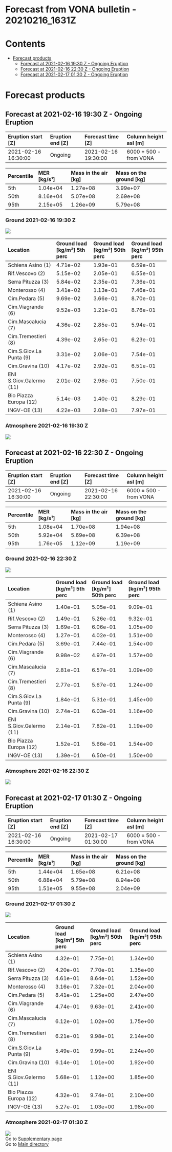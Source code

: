 
Forecast from VONA bulletin - 20210216_1631Z
============================================

Contents
========

* [Forecast products](#forecast-products)
	* [Forecast at 2021-02-16 19:30 Z - Ongoing Eruption](#forecast-at-2021-02-16-1930-z---ongoing-eruption)
	* [Forecast at 2021-02-16 22:30 Z - Ongoing Eruption](#forecast-at-2021-02-16-2230-z---ongoing-eruption)
	* [Forecast at 2021-02-17 01:30 Z - Ongoing Eruption](#forecast-at-2021-02-17-0130-z---ongoing-eruption)

# Forecast products

## Forecast at 2021-02-16 19:30 Z - Ongoing Eruption
  

|Eruption start [Z]|Eruption end [Z]|Forecast time [Z]|Column height asl [m]|
| :--- | :--- | :--- | :--- |
|2021-02-16 16:30:00|Ongoing|2021-02-16 19:30:00|6000 ± 500 - from VONA|
  
  

|Percentile|MER [kg/s¹]|Mass in the air [kg]|Mass on the ground [kg]|
| :--- | :--- | :--- | :--- |
|5th|1.04e+04|1.27e+08|3.99e+07|
|50th|8.16e+04|5.07e+08|2.69e+08|
|95th|2.15e+05|1.26e+09|5.79e+08|
  

### Ground 2021-02-16 19:30 Z
  
![](./figures/probability_grd_2021_02_16_1930_scenario_1_1.png)  
  
  
  
  
  
  
  
  
  
  
  
  

|Location|Ground load [kg/m²] 5th perc|Ground load [kg/m²] 50th perc|Ground load [kg/m²] 95th perc|
| :--- | :--- | :--- | :--- |
|Schiena Asino (1)|4.71e-02|1.93e-01|6.59e-01|
|Rif.Vescovo (2)|5.15e-02|2.05e-01|6.55e-01|
|Serra Pituzza (3)|5.84e-02|2.35e-01|7.36e-01|
|Monterosso (4)|3.41e-02|1.13e-01|7.46e-01|
|Cim.Pedara (5)|9.69e-02|3.66e-01|8.70e-01|
|Cim.Viagrande (6)|9.52e-03|1.21e-01|8.76e-01|
|Cim.Mascalucia (7)|4.36e-02|2.85e-01|5.94e-01|
|Cim.Tremestieri (8)|4.39e-02|2.65e-01|6.23e-01|
|Cim.S.Giov.La Punta (9)|3.31e-02|2.06e-01|7.54e-01|
|Cim.Gravina (10)|4.17e-02|2.92e-01|6.51e-01|
|ENI S.Giov.Galermo (11)|2.01e-02|2.98e-01|7.50e-01|
|Bio Piazza Europa (12)|5.14e-03|1.40e-01|8.29e-01|
|INGV-OE (13)|4.22e-03|2.08e-01|7.97e-01|
  

### Atmosphere 2021-02-16 19:30 Z
  
![](./figures/probability_air_2021_02_16_1930_scenario_1_conclev_1_1.png)
## Forecast at 2021-02-16 22:30 Z - Ongoing Eruption
  

|Eruption start [Z]|Eruption end [Z]|Forecast time [Z]|Column height asl [m]|
| :--- | :--- | :--- | :--- |
|2021-02-16 16:30:00|Ongoing|2021-02-16 22:30:00|6000 ± 500 - from VONA|
  
  

|Percentile|MER [kg/s¹]|Mass in the air [kg]|Mass on the ground [kg]|
| :--- | :--- | :--- | :--- |
|5th|1.08e+04|1.70e+08|1.94e+08|
|50th|5.92e+04|5.69e+08|6.39e+08|
|95th|1.76e+05|1.12e+09|1.19e+09|
  

### Ground 2021-02-16 22:30 Z
  
![](./figures/probability_grd_2021_02_16_2230_scenario_1_2.png)  
  
  
  
  
  
  
  
  
  
  
  
  

|Location|Ground load [kg/m²] 5th perc|Ground load [kg/m²] 50th perc|Ground load [kg/m²] 95th perc|
| :--- | :--- | :--- | :--- |
|Schiena Asino (1)|1.40e-01|5.05e-01|9.09e-01|
|Rif.Vescovo (2)|1.49e-01|5.26e-01|9.32e-01|
|Serra Pituzza (3)|1.69e-01|6.06e-01|1.05e+00|
|Monterosso (4)|1.27e-01|4.02e-01|1.51e+00|
|Cim.Pedara (5)|3.69e-01|7.44e-01|1.54e+00|
|Cim.Viagrande (6)|9.98e-02|4.97e-01|1.57e+00|
|Cim.Mascalucia (7)|2.81e-01|6.57e-01|1.09e+00|
|Cim.Tremestieri (8)|2.77e-01|5.67e-01|1.24e+00|
|Cim.S.Giov.La Punta (9)|1.84e-01|5.31e-01|1.45e+00|
|Cim.Gravina (10)|2.74e-01|6.03e-01|1.16e+00|
|ENI S.Giov.Galermo (11)|2.14e-01|7.82e-01|1.19e+00|
|Bio Piazza Europa (12)|1.52e-01|5.66e-01|1.54e+00|
|INGV-OE (13)|1.39e-01|6.50e-01|1.50e+00|
  

### Atmosphere 2021-02-16 22:30 Z
  
![](./figures/probability_air_2021_02_16_2230_scenario_1_conclev_1_2.png)
## Forecast at 2021-02-17 01:30 Z - Ongoing Eruption
  

|Eruption start [Z]|Eruption end [Z]|Forecast time [Z]|Column height asl [m]|
| :--- | :--- | :--- | :--- |
|2021-02-16 16:30:00|Ongoing|2021-02-17 01:30:00|6000 ± 500 - from VONA|
  
  

|Percentile|MER [kg/s¹]|Mass in the air [kg]|Mass on the ground [kg]|
| :--- | :--- | :--- | :--- |
|5th|1.44e+04|1.65e+08|6.21e+08|
|50th|6.88e+04|5.79e+08|8.94e+08|
|95th|1.51e+05|9.55e+08|2.04e+09|
  

### Ground 2021-02-17 01:30 Z
  
![](./figures/probability_grd_2021_02_17_0130_scenario_1_3.png)  
  
  
  
  
  
  
  
  
  
  
  
  

|Location|Ground load [kg/m²] 5th perc|Ground load [kg/m²] 50th perc|Ground load [kg/m²] 95th perc|
| :--- | :--- | :--- | :--- |
|Schiena Asino (1)|4.32e-01|7.75e-01|1.34e+00|
|Rif.Vescovo (2)|4.20e-01|7.70e-01|1.35e+00|
|Serra Pituzza (3)|4.61e-01|8.64e-01|1.52e+00|
|Monterosso (4)|3.16e-01|7.32e-01|2.04e+00|
|Cim.Pedara (5)|8.41e-01|1.25e+00|2.47e+00|
|Cim.Viagrande (6)|4.74e-01|9.63e-01|2.41e+00|
|Cim.Mascalucia (7)|6.12e-01|1.02e+00|1.75e+00|
|Cim.Tremestieri (8)|6.21e-01|9.98e-01|2.14e+00|
|Cim.S.Giov.La Punta (9)|5.49e-01|9.99e-01|2.24e+00|
|Cim.Gravina (10)|6.14e-01|1.01e+00|1.92e+00|
|ENI S.Giov.Galermo (11)|5.68e-01|1.12e+00|1.85e+00|
|Bio Piazza Europa (12)|4.32e-01|9.74e-01|2.10e+00|
|INGV-OE (13)|5.27e-01|1.03e+00|1.98e+00|
  

### Atmosphere 2021-02-17 01:30 Z
  
![](./figures/probability_air_2021_02_17_0130_scenario_1_conclev_1_3.png)  
Go to [Supplementary page](Supplementary_page.md)  
Go to [Main directory](https://github.com/federicapardini/Real_time_ash_forecast)